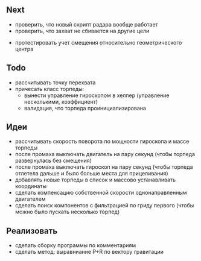 ﻿## Next

+ проверить, что новый скрипт радара вообще работает
+ проверить, что захват не сбивается на другие цели
- протестировать учет смещения относительно геометрического центра

## Todo

- рассчитывать точку перехвата
- причесать класс торпеды: 
  - вынести управление гироскопом в хелпер (управление несколькими, коэффициент)
  - валидация, что торпеда проинициализирована

## Идеи

- рассчитывать скорость поворота по мощности гироскопа и массе торпеды
- после промаха выключать двигатель на пару секунд (чтобы торпеда развернулась без смещения)
- после промаха выключать гироскоп на пару секунд (чтобы торпеда отлетела дальше и было больше места для прицеливания)
- добавлять новые торпеды в список и массово устанавливать координаты
- сделать компенсацию собственной скорости однонаправленным двигателем
- сделать поиск компонентов с фильтрацией по гриду первого (чтобы можно было пускать несколько торпед)

## Реализовать

- сделать сборку программы по комментариям
- сделать метод: выравниание P+R по вектору гравитации


